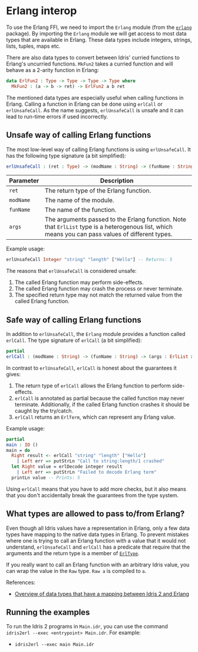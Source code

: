 # Erlang interop

To use the Erlang FFI, we need to import the `Erlang` module (from the
[`erlang`](../../idris2/libs/erlang) package). By importing the `Erlang` module we will get
access to most data types that are available in Erlang. These data types include
integers, strings, lists, tuples, maps etc.

There are also data types to convert between Idris' curried functions to Erlang's
uncurried functions. `MkFun2` takes a curried function and will behave as a
2-arity function in Erlang:
```idris
data ErlFun2 : Type -> Type -> Type -> Type where
  MkFun2 : (a -> b -> ret) -> ErlFun2 a b ret
```

The mentioned data types are especially useful when calling functions in Erlang.
Calling a function in Erlang can be done using `erlCall` or `erlUnsafeCall`.
As the name suggests, `erlUnsafeCall` is unsafe and it can lead to run-time
errors if used incorrectly.


## Unsafe way of calling Erlang functions

The most low-level way of calling Erlang functions is using `erlUnsafeCall`. It
has the following type signature (a bit simplified):

```idris
erlUnsafeCall : (ret : Type) -> (modName : String) -> (funName : String) -> (args : ErlList xs) -> ret
```

| Parameter | Description |
| --------- | ----------- |
| `ret`     | The return type of the Erlang function.
| `modName` | The name of the module.
| `funName` | The name of the function.
| `args`    | The arguments passed to the Erlang function. Note that `ErlList` type is a heterogenous list, which means you can pass values of different types.

Example usage:
```idris
erlUnsafeCall Integer "string" "length" ["Hello"] -- Returns: 5
```

The reasons that `erlUnsafeCall` is considered unsafe:
1. The called Erlang function may perform side-effects.
2. The called Erlang function may crash the process or never terminate.
3. The specified return type may not match the returned value from the called
  Erlang function.


## Safe way of calling Erlang functions

In addition to `erlUnsafeCall`, the `Erlang` module provides a function called
`erlCall`. The type signature of `erlCall` (a bit simplified):

```idris
partial
erlCall : (modName : String) -> (funName : String) -> (args : ErlList xs) -> IO (Either ErlException ErlTerm)
```

In contrast to `erlUnsafeCall`, `erlCall` is honest about the guarantees
it gives:
1. The return type of `erlCall` allows the Erlang function to perform
   side-effects.
2. `erlCall` is annotated as partial because the called function may never
   terminate. Additionally, if the called Erlang function crashes it should
   be caught by the try/catch.
3. `erlCall` returns an `ErlTerm`, which can represent any Erlang value.

Example usage:
```idris
partial
main : IO ()
main = do
  Right result <- erlCall "string" "length" ["Hello"]
    | Left err => putStrLn "Call to string:length/1 crashed"
  let Right value = erlDecode integer result
    | Left err => putStrLn "Failed to decode Erlang term"
  printLn value -- Prints: 5
```

Using `erlCall` means that you have to add more checks, but it also means
that you don't accidentally break the guarantees from the type system.


## What types are allowed to pass to/from Erlang?

Even though all Idris values have a representation in Erlang, only a few data
types have mapping to the native data types in Erlang. To prevent mistakes
where one is trying to call an Erlang function with a value that it would not
understand, `erlUnsafeCall` and `erlCall` has a predicate that require that the
arguments and the return type is a member of [`ErlType`](../idris2/libs/erlang/Erlang/Types.idr).

If you really want to call an Erlang function with an arbitrary Idris value,
you can wrap the value in the `Raw` type. `Raw a` is compiled to `a`.

References:
- [Overview of data types that have a mapping between Idris 2 and Erlang](../../docs/datatypes.md)


## Running the examples

To run the Idris 2 programs in `Main.idr`, you can use the command `idris2erl --exec <entrypoint> Main.idr`. For example:
- `idris2erl --exec main Main.idr`
